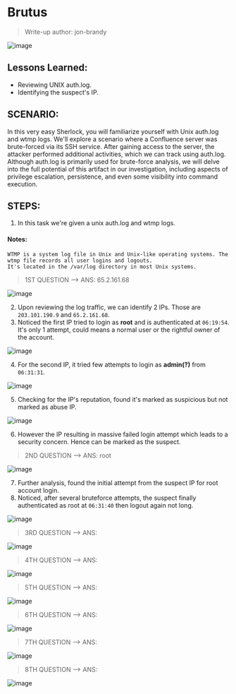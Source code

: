 # Brutus
> Write-up author: jon-brandy

![image](https://github.com/jon-brandy/hackthebox/assets/70703371/332c0735-36c7-4419-8b0a-c3bd0e6699f2)


## Lessons Learned:
- Reviewing UNIX auth.log.
- Identifying the suspect's IP.

## SCENARIO:
In this very easy Sherlock, you will familiarize yourself with Unix auth.log and wtmp logs. We'll explore a scenario where a Confluence server was brute-forced via its SSH service. After gaining access to the server, the attacker performed additional activities, which we can track using auth.log. Although auth.log is primarily used for brute-force analysis, we will delve into the full potential of this artifact in our investigation, including aspects of privilege escalation, persistence, and even some visibility into command execution.

## STEPS:
1. In this task we're given a unix auth.log and wtmp logs.

#### Notes:

```
WTMP is a system log file in Unix and Unix-like operating systems. The wtmp file records all user logins and logouts.
It's located in the /var/log directory in most Unix systems.
```

> 1ST QUESTION --> ANS: 65.2.161.68

![image](https://github.com/jon-brandy/hackthebox/assets/70703371/7af97fb5-68f5-418a-898a-cde091decf5e)


2. Upon reviewing the log traffic, we can identify 2 IPs. Those are `203.101.190.9` and `65.2.161.68`.
3. Noticed the first IP tried to login as **root** and is authenticated at `06:19:54`. It's only 1 attempt, could means a normal user or the rightful owner of the account.

![image](https://github.com/jon-brandy/hackthebox/assets/70703371/4b0d7435-4d0b-4228-a491-c7d07dee7632)


4. For the second IP, it tried few attempts to login as **admin(?)** from `06:31:31`.

![image](https://github.com/jon-brandy/hackthebox/assets/70703371/57da3c0c-c873-463d-90a2-e44f66ccd9e5)


5. Checking for the IP's reputation, found it's marked as suspicious but not marked as abuse IP.

![image](https://github.com/jon-brandy/hackthebox/assets/70703371/fd72441a-091b-42a2-bcbc-323e81cb013c)


6. However the IP resulting in massive failed login attempt which leads to a security concern. Hence can be marked as the suspect.

> 2ND QUESTION --> ANS: root

![image](https://github.com/jon-brandy/hackthebox/assets/70703371/c4b3119b-f1a6-48e8-b4ec-5c689da1984a)


7. Further analysis, found the initial attempt from the suspect IP for root account login.
8. Noticed, after several bruteforce attempts, the suspect finally authenticated as root at `06:31:40` then logout again not long.

![image](https://github.com/jon-brandy/hackthebox/assets/70703371/12ed629d-a2ac-46f4-9480-17b6721e7495)


> 3RD QUESTION --> ANS:

![image](https://github.com/jon-brandy/hackthebox/assets/70703371/110ca3ed-445d-435a-9b97-d24c45ba47fd)


> 4TH QUESTION --> ANS:

![image](https://github.com/jon-brandy/hackthebox/assets/70703371/9357b082-412e-4fe2-8418-9770175aa017)


> 5TH QUESTION --> ANS:

![image](https://github.com/jon-brandy/hackthebox/assets/70703371/66eb2ed9-d302-4e9b-b3f2-367dcc8ecb67)


> 6TH QUESTION --> ANS:

![image](https://github.com/jon-brandy/hackthebox/assets/70703371/5ccabb66-c177-4d59-9657-e2e411f6dbd7)


> 7TH QUESTION --> ANS:

![image](https://github.com/jon-brandy/hackthebox/assets/70703371/4dffcc64-f4c4-48d9-b674-1e7c3140be20)


> 8TH QUESTION --> ANS:

![image](https://github.com/jon-brandy/hackthebox/assets/70703371/e2e4ac94-d7a5-48ec-af40-ea78df85b254)


